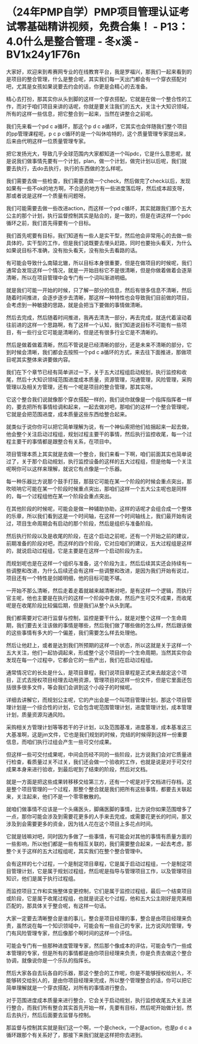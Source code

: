 # （24年PMP自学）PMP项目管理认证考试零基础精讲视频，免费合集！ - P13：4.0什么是整合管理 - 冬x溪 - BV1x24y1F76n

大家好，欢迎来到希赛网专业的在线教育平台，我是罗福兴，那我们一起来看到的是项目的整合管理，什么是整合呢，其实我们每一天出门都会有一个穿衣搭配对吧，尤其是女孩如果说要去约会的话，你更是会精心的去准备。

精心去打扮，那其实你从头到脚的这样一个穿衣搭配，它就是在做一个整合性的工作，而对于咱们项目来讲的话呢，你就是要关注我们的五大，关注十大知识领域，所有的这样一些信息，把它整合到一起来，当然在讲整合之前呢。

我们先来看一个pd c a循环，那这个p d c a循环，它其实也会伴随我们整个项目的pp管理课程呃，p c p c循环的是一个叫休哈特的，这个质量管理专家提出来，后来由代明这样一位质量管理专家。

把它发扬光大，导致几乎全球范围内大家都知道一个叫pdc，它是什么意思呢，就是说我们做事情先要有一个计划，plan，做一个计划，做完计划以后呢，我们就要去执行，去do去执行，执行的东西做的怎么样呢。

我们需要去做一些检查，我们需要去做一个check，然后做完了check以后，发现如果有一些不ok的地方啊，不合适的地方有一些进度落后呀，然后成本超支呀，那或者说是这样一个质量有问题呀。

我们可能需要去做一些改进action，而这样一个pd c循环，其实就跟我们那个五大公主的那个计划，执行监督控制其实是贴合的，是一致的，但是在讲这样一个pdc循环之前，我们首先得要有一个目标。

我们首先呢要有目标，我们知道有一些人是实干型，然后他会非常用心的去做一些具体的，实干型的工作，但是我们说既要去埋头赶路，同时也要抬头看天，为什么如果说目标不准确，没有抬头看天，没有抬头去看路的话。

有可能会导致什么南辕北辙，所以目标本身很重要，但是在做项目的时候呢，我们通常会发现这样一个情况，就是一开始目标它不是很清晰，但是你做着做着会逐渐清晰，所以在项目管理中会专门有一个词叫渐进明细。

就是我们可能一开始的时候，只了解一部分的信息，然后有很多信息不清晰，然后随着时间推进，会逐步逐步去清晰，那这样一种特性也会导致我们目前做的项目，会考虑到一种敏捷的思路，就是会把当下要做的事情做清晰。

然后去完成，然后随着时间推进，我再去清洗一部分，再去完成，就迭代着滚动着往前进的这样一个思路啊，有了这样一个认知，我们知道说目标不可能有一些项目，有一些行业它可能是清晰的，但是还有很多行业它是不清晰的。

然后是做着做着清晰，然后不管说是已经清晰的部分，还是未来不清晰的部分，它到时候会清晰，我们都会去按照一个pd c a循环的方式，来去往下面推进，那做项目呢其实整体来讲要做内容。

我们在下个章节已经有简单讲过一下，关于五大过程组启动规划，执行监控和收尾，然后十大知识领域范围进度成本质量，资源管理，沟通管理，风险管理，采购管理以及相关方管理，还有一个呢是项目的整合管理，那其实呀。

它这个整合我们说就像那个穿衣搭配一样的，我们说你就像是一个指挥指挥者一样的，要去把所有事情给调和起来，一起去做对吧，那咱们的这样一个整合管理呢，它就是会把范围进度，成本质量这些东西给整合起来。

就类似于说你你可以把它简单理解为说，有一个神仙索把他们给捆起来一起去做，他会整个关注启动过程组，规划过程主要干的事情，然后执行监控收尾，每一个过程主要干的事情都是跟整合有关系，在项目中。

项目管理本质上其实就是去做一个整合，我们来看一下啊，咱们前面其实也简单说过了，关于那个启动规划，执行监控设备的这样的五大过程组，但是他每一个关注呢啊你可以这样来理解，就说它有点像是一个乐器。

每一种乐器比方说那个鼓手打鼓，那鼓它可能在某一个阶段的时候会重点突出，那吹唢呐它可能在某一个阶段时候重点突出，那咱们这样一个五大公主呢也是同样的，每一个过程组他在某一个阶段会重点突出。

在其他阶段的时候呢，可能会是做一种辅助协助，这样的话呢才会组合成一个整体的乐章，所以我们看到这是一个时间轴，在这样一个时间轴线上，我们最开始有说过，项目生命周期会有启动的那个阶段，然后是组织与准备阶段。

然后执行阶段以及是收尾的阶段，在这个启动之前呢，还有一个开始之前的建议，前期准备的阶段对吧，而这样的四个阶段，它对应咱们的建议，五大过程组是这样的，就说启动过程组，它是主要是在这样一个启动阶段为主。

而规划呢也是在这样一个组织与准备，这个阶段为主，然后后续其实还会持续有一些调整和改进，为什么后续还会有这样一些调整和改进，是因为我们开始有说过，项目还有一个特性是剑姬明细，他的目标可能不堪。

一开始不那么清晰，然后走着走着就越来越清晰对吧，是有这样一个逻辑，而执行官主呢，他也主要是在执行的这样一个阶段中去做，然后产生可交不成果，而收尾呢是在收尾阶段比较偏后期，但是我们从整个从头到尾。

我们都需要对它进行监督与控制，监控是要干什么，就是对整个这样一个生命周期，我们要去关注该做的事情是哪些，然后我们做了哪些做的怎么样，然后跟该做的这些事情有多大的一个偏差，我们需要怎么样去处理他。

然后让他赶上，或者是达到我们所预期的这样一个状态，所以这就是关于这样一个五大关注，他们一起协调起来，形成整个这个项目的一个生命周期，当然其实你会发现在每一个过程中，它都会它的一些产出，我们在启动过程组。

通常情况它的长处是什么，是项目章程，我们说项目章程是正式来去敲定这个项目，正式去授权项目经理去动用资源，管理项目的这样一份文件，但是它里面还包括很多很多文件，等会我们会讲到这个小段子的时候呢。

详细去讲解它，而规划公主呢，它的产出会是一个叫项目管理计划，那这个项目管理计划是一个综合性的计划，它会包含呢范围管理计划，进度管理计划，成本管理计划，质量资源沟通风险。

采购相关方管理计划等等若干的子计划，以及范围基准，进度基准，成本基准这三大基准啊，这是jm文件，它也是我们规划的时候，完结的时候得到这样一份重要信息，而咱们执行过组会产生一些可交付成果。

但这样一些可交付成果呢，中间会历经不同的一些阶段，比方说我们会对它质量进行检查，看质量过关不过关，我们还会做一个验收的工作，也就是说是对于可交付成果本身来进行验收，到最后呢到了结束的阶段，然后对文档。

就是一方面是把这些成果转移移交给第三方，还有一个呢是对于文档进行存档，这是整个项目管理的一个过程，那整个整合就是我们把所有这些事情，都要去关联起来，关注起来，他们不是一个零零散散的。

就咱们做事情不应该是一个头痛医头，脚痛医脚的事情，比方说你如果范围增多了一点，那你可能会涉及到需要花更多的人手来去完成，或需要花更长的时间，那又涉及到会需要更多的资金，因为钱人花在这个项目上多花点时间。

它就是钱嘛对吧，同时因为多做了一些事情，有可能会对其他的事情有质量方面的一些影响，所以他们都是一些有相互关联的，我们需要整合起来，一起去考虑，那整个关于这样的五大过程组呢，其实我们在整个整合管理中。

会有这样的七个过程，一个是制定项目章程，它是属于启动过程组，一个是制定项目管理计划，它是属于规划过程组，然后呢是指导与管理项目工作，以及管理项目知识，他们是属于执行过程组。

而监控项目工作和实施整体变更控制，它们是属于监控过程组，最后一个结束项目或阶段，它是属于收尾过程组，也就是说这七个过程，他和五大公主刚好是完美相匹配的，那具体关于整合呢，有这样一句话。

大家一定要去清晰整合是谁的事儿，整合是项目经理的事，整合是由项目经理来负责，虽然说在每一个知识领域中，可能会有一些自己的专家，比方说风险管理，专门有风险管理专家，然后像那个啊时间的这样一个评估。

可能会专门有一些那种进度管理专家，然后那个像成本的评估，可能会专门一些成本管理的专家，但是所有的事情都是由你项目经理来负责，你是负责去做这个整合协调，就像说你是一个乐队的指挥长。

然后大家各自去玩各自的乐器，那这个整合的工作呢，你是不能够授权给别人，不能够转交给别人的，是由你项目经理来完成，所以整个管理整合的话，你可以把它简单理解就是一个穿衣搭配，对所有的事情进行整合。

对于范围进度成本质量来进行整合，它会关于启动规划，执行监控收尾五大关主进行整合，而我们所有整合其实首先开始一样，先要有目标，然后呢开始做计划，然后去执行，然后后面要去监督与控制。

那监督与控制其实就是我们这一个啊，一个是check，一个是action，也是p d c a循环跟那个有关系好了，那接下来我们就是这样把你去进到。

